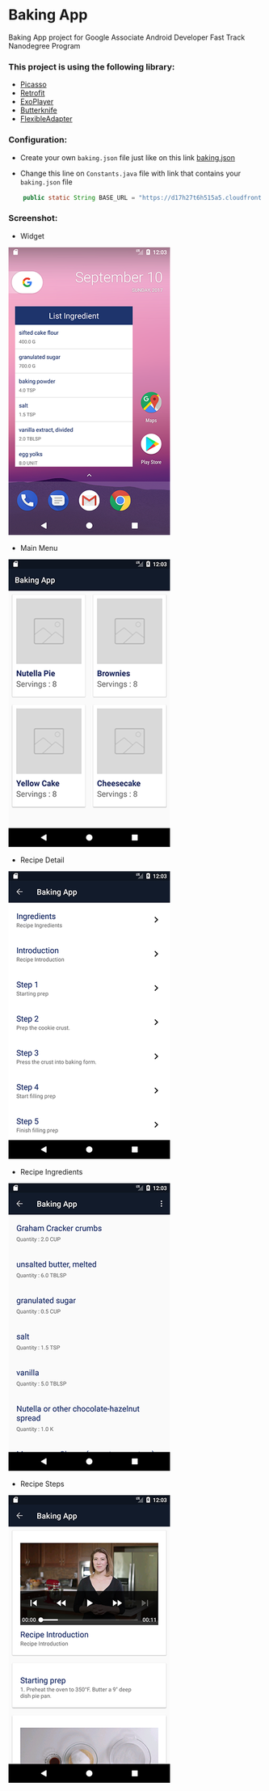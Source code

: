 # Baking App
Baking App project for Google Associate Android Developer Fast Track Nanodegree Program

### This project is using the following library:
+ <a href="http://square.github.io/picasso/">Picasso</a>
+ <a href="http://square.github.io/retrofit/">Retrofit</a>
+ <a href="https://github.com/google/ExoPlayer">ExoPlayer</a>
+ <a href="http://jakewharton.github.io/butterknife/">Butterknife</a>
+ <a href="https://github.com/davideas/FlexibleAdapter">FlexibleAdapter</a>

### Configuration:
+ Create your own ``` baking.json ``` file just like on this link <a href="https://d17h27t6h515a5.cloudfront.net/topher/2017/May/59121517_baking/baking.json">baking.json</a>

+ Change this line on ``` Constants.java ``` file with link that contains your ``` baking.json ``` file
```java
    public static String BASE_URL = "https://d17h27t6h515a5.cloudfront.net/topher/2017/May/59121517_baking/";
```

### Screenshot:
+ Widget

![alt text](https://github.com/AFHarismawan/BakingApp/blob/master/screenshot/Screenshot_1505019881.png)
+ Main Menu

![alt text](https://github.com/AFHarismawan/BakingApp/blob/master/screenshot/Screenshot_1505019852.png)
+ Recipe Detail

![alt text](https://github.com/AFHarismawan/BakingApp/blob/master/screenshot/Screenshot_1505019854.png)
+ Recipe Ingredients

![alt text](https://github.com/AFHarismawan/BakingApp/blob/master/screenshot/Screenshot_1505019857.png)
+ Recipe Steps

![alt text](https://github.com/AFHarismawan/BakingApp/blob/master/screenshot/Screenshot_1505019870.png)
